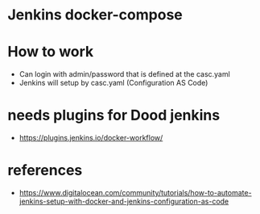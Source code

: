# Jenkins docker-compose

# How to work
* Can login with admin/password that is defined at the casc.yaml 
* Jenkins will setup by casc.yaml (Configuration AS Code)

# needs plugins for Dood jenkins
* https://plugins.jenkins.io/docker-workflow/

# references
* https://www.digitalocean.com/community/tutorials/how-to-automate-jenkins-setup-with-docker-and-jenkins-configuration-as-code
